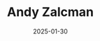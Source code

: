 ---
layout: person # Do not modify
title: "Andy Zalcman"  # Your full name
picture: "azalcman" # The name of your picture file without the .jpg extension
position: "PhD Student" # Your position, i.e. either "Intern", "PhD Student", "Postdoc" or "Tenured Researcher"
topic: "My research focuses on better fuzzing guidance." # For interns, PhD students and postdocs, briefly describe your research topic (tenured researchers should remove this line)
mail: "andy.zalcman" # The first part of yor @cea.fr address
linkedin: "https://fr.linkedin.com/in/andy-zalcman-526779199" # The URL of your Linkedin page if you have one, otherwise remove the line
categories: people # Do not modify
date: 2025-01-30 # Do not modify
---
